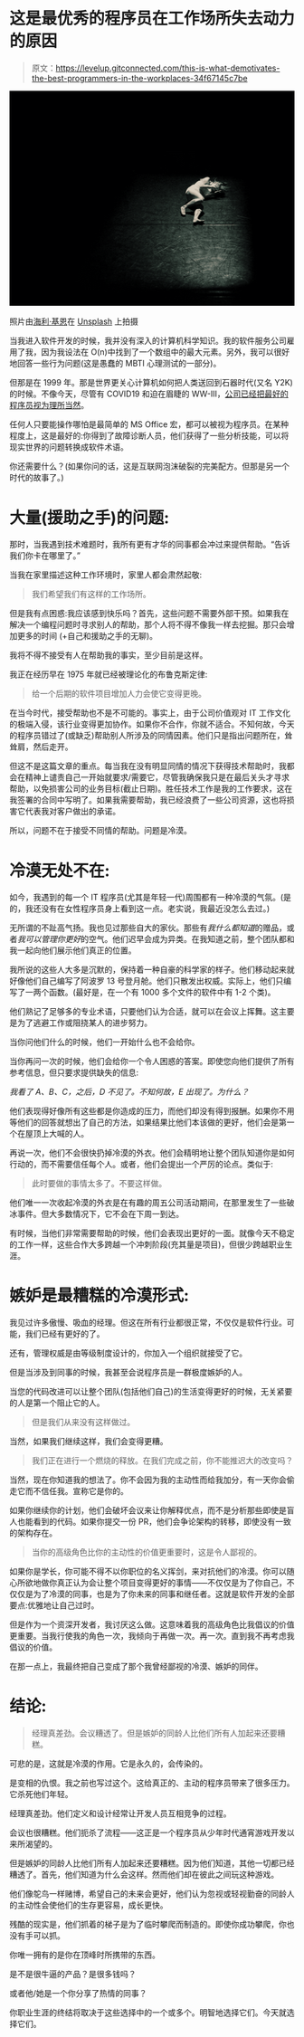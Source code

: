 # 这是最优秀的程序员在工作场所失去动力的原因

> 原文：<https://levelup.gitconnected.com/this-is-what-demotivates-the-best-programmers-in-the-workplaces-34f67145c7be>

![](img/b858adaa808bc8aab190fc7c9018deb2.png)

照片由[海利·基恩](https://unsplash.com/@keaneyefoto?utm_source=medium&utm_medium=referral)在 [Unsplash](https://unsplash.com?utm_source=medium&utm_medium=referral) 上拍摄

当我进入软件开发的时候，我并没有深入的计算机科学知识。我的软件服务公司雇用了我，因为我设法在 O(n)中找到了一个数组中的最大元素。另外，我可以很好地回答一些行为问题(这是愚蠢的 MBTI 心理测试的一部分)。

但那是在 1999 年。那是世界更关心计算机如何把人类送回到石器时代(又名 Y2K)的时候。不像今天，尽管有 COVID19 和迫在眉睫的 WW-III，[公司已经把最好的程序员视为理所当然](https://medium.com/geekculture/in-2022-programmers-are-still-getting-paid-for-office-time-d1f96fd91a7a)。

任何人只要能操作哪怕是最简单的 MS Office 宏，都可以被视为程序员。在某种程度上，这是最好的:你得到了故障诊断人员，他们获得了一些分析技能，可以将现实世界的问题转换成软件术语。

你还需要什么？(如果你问的话，这是互联网泡沫破裂的完美配方。但那是另一个时代的故事了。)

# 大量(援助之手)的问题:

那时，当我遇到技术难题时，我所有更有才华的同事都会冲过来提供帮助。“告诉我们你卡在哪里了。”

当我在家里描述这种工作环境时，家里人都会肃然起敬:

> 我们希望我们有这样的工作场所。

但是我有点困惑:我应该感到快乐吗？首先，这些问题不需要外部干预。如果我在解决一个编程问题时寻求别人的帮助，那个人将不得不像我一样去挖掘。那只会增加更多的时间
(+自己和援助之手的无聊)。

我将不得不接受有人在帮助我的事实，至少目前是这样。

我正在经历早在 1975 年就已经被理论化的布鲁克斯定律:

> 给一个后期的软件项目增加人力会使它变得更晚。

在当今时代，接受帮助也不是不可能的。事实上，由于公司价值观对 IT 工作文化的极端入侵，该行业变得更加协作。如果你不合作，你就不适合。不知何故，今天的程序员错过了(或缺乏)帮助别人所涉及的同情因素。他们只是指出问题所在，耸耸肩，然后走开。

但这不是这篇文章的重点。每当我在没有明显同情的情况下获得技术帮助时，我都会在精神上谴责自己一开始就要求/需要它，尽管我确保我只是在最后关头才寻求帮助，以免损害公司的业务目标(截止日期)。胜任技术工作是我的工作要求，这在我签署的合同中写明了。如果我需要帮助，我已经浪费了一些公司资源，这也将损害它代表我对客户做出的承诺。

所以，问题不在于接受不同情的帮助。问题是冷漠。

# 冷漠无处不在:

如今，我遇到的每一个 IT 程序员(尤其是年轻一代)周围都有一种冷漠的气氛。(是的，我还没有在女性程序员身上看到这一点。老实说，我最近没怎么去过。)

无所谓的不趾高气扬。我也见过那些自大的家伙。那些有*我什么都知道*的赠品，或者*我可以管理你更好*的空气。他们迟早会成为异类。在我知道之前，整个团队都和我一起向他们展示他们真正的位置。

我所说的这些人大多是沉默的，保持着一种自豪的科学家的样子。他们移动起来就好像他们自己编写了阿波罗 13 号登月舱。他们只散发出权威。实际上，他们只编写了一两个函数。(最好是，在一个有 1000 多个文件的软件中有 1-2 个类)。

他们熟记了足够多的专业术语，只要他们认为合适，就可以在会议上挥舞。这主要是为了逃避工作或阻挠某人的进步努力。

当你问他们什么的时候，他们一开始什么也不会给你。

当你再问一次的时候，他们会给你一个令人困惑的答案。即使您向他们提供了所有参考信息，但只要求提供缺失的信息:

*我看了 A、B、C，之后，D 不见了。不知何故，E 出现了。为什么？*

他们表现得好像所有这些都是你造成的压力，而他们却没有得到报酬。如果你不用等他们的回答就想出了自己的方法，如果结果比他们本该做的更好，他们会是第一个在屋顶上大喊的人。

再说一次，他们不会很快扔掉冷漠的外衣。他们会精明地让整个团队知道你是如何行动的，而不需要信任每个人。或者，他们会提出一个严厉的论点。类似于:

> 此时要做的事情太多了。不要这样做。

他们唯一一次收起冷漠的外衣是在有趣的周五公司活动期间，在那里发生了一些破冰事件。但大多数情况下，它不会在下周一到达。

有时候，当他们非常需要帮助的时候，他们会表现出更好的一面。就像今天不稳定的工作一样，这些合作大多跨越一个冲刺阶段(充其量是项目)，但很少跨越职业生涯。

# 嫉妒是最糟糕的冷漠形式:

我见过许多傲慢、吸血的经理。但这在所有行业都很正常，不仅仅是软件行业。可能，我们已经有更好的了。

还有，管理权威是由等级制度设计的，你加入一个组织就接受了它。

但是当涉及到同事的时候，我甚至会说程序员是一群极度嫉妒的人。

当您的代码改进可以让整个团队(包括他们自己)的生活变得更好的时候，无关紧要的人是第一个阻止它的人。

> 但是我们从来没有这样做过。

当然，如果我们继续这样，我们会变得更糟。

> 我们正在进行一个燃烧的释放。在我们完成之前，你不能推迟大的改变吗？

当然，现在你知道我的想法了。你不会因为我的主动性而给我加分，有一天你会偷走它而不信任我。宣称它是你的。

如果你继续你的计划，他们会破坏会议来让你解释优点，而不是分析那些即使是盲人也能看到的代码。如果你提交一份 PR，他们会争论架构的转移，即使没有一致的架构存在。

> 当你的高级角色比你的主动性的价值更重要时，这是令人鄙视的。

如果你是学长，你可能不得不以你职位的名义挥剑，来对抗他们的冷漠。你可以随心所欲地做你真正认为会让整个项目变得更好的事情——不仅仅是为了你自己，不仅仅是为了冷漠的同事，也是为了你未来的同事和继任者。这就是软件开发的全部要点:优雅地让自己过时。

但是作为一个资深开发者，我讨厌这么做。这意味着我的高级角色比我倡议的价值更重要。当我行使我的角色一次，我倾向于再做一次。再一次。直到我不再考虑我倡议的价值。

在那一点上，我最终把自己变成了那个我曾经鄙视的冷漠、嫉妒的同伴。

# 结论:

> 经理真差劲。会议糟透了。但是嫉妒的同龄人比他们所有人加起来还要糟糕。

可悲的是，这就是冷漠的作用。它是永久的，会传染的。

是变相的仇恨。我之前也写过这个。这给真正的、主动的程序员带来了很多压力。它杀死他们年轻。

经理真差劲。他们定义和设计经常让开发人员互相竞争的过程。

会议也很糟糕。他们扼杀了流程——这正是一个程序员从少年时代通宵游戏开发以来所渴望的。

但是嫉妒的同龄人比他们所有人加起来还要糟糕。因为他们知道，其他一切都已经糟透了。首先，他们知道为什么会这样。然而他们却在彼此之间玩这种游戏。

他们像鸵鸟一样赌博，希望自己的未来会更好，他们认为忽视或轻视勤奋的同龄人的主动性会使他们的生存更容易，成长更快。

残酷的现实是，他们抓着的梯子是为了临时攀爬而制造的。即使你成功攀爬，你也没有手可以抓。

你唯一拥有的是你在顶峰时所携带的东西。

是不是很牛逼的产品？是很多钱吗？

或者他/她是一个你分享了热情的同事？

你职业生涯的终结将取决于这些选择中的一个或多个。明智地选择它们。今天就选择它们。